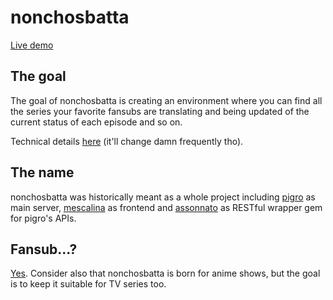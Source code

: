 nonchosbatta
============

[Live demo](http://roxasfaggot.omnivium.it/admin)

The goal
--------
The goal of nonchosbatta is creating an environment where you can find all the series your favorite fansubs are translating and being updated of the current status of each episode and so on.

Technical details [here](https://gist.github.com/RoxasShadow/5c1a5ad492920c0865aa) (it'll change damn frequently tho).

The name
--------
nonchosbatta was historically meant as a whole project including [pigro](https://github.com/nonchosbatta/pigro) as main server, [mescalina](https://github.com/nonchosbatta/mescalina) as frontend and [assonnato](https://github.com/nonchosbatta/assonnato) as RESTful wrapper gem for pigro's APIs.

Fansub...?
----------
[Yes](https://en.wikipedia.org/wiki/Fansub).
Consider also that nonchosbatta is born for anime shows, but the goal is to keep it suitable for TV series too.
